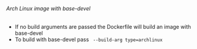 ###### Arch Linux image with base-devel

- If no build arguments are passed the Dockerfile will build an image with base-devel
- To build with base-devel pass
	``` --build-arg type=archlinux```
